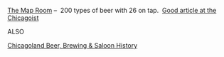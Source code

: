 [The Map Room](http://www.maproom.com/) –  200 types of beer with 26 on
tap.  [Good article at the
Chicagoist](http://feeds.feedburner.com/Chicagoist?m=743)

ALSO

[Chicagoland Beer, Brewing & Saloon
History](http://www.chicagolandbeerhistory.com/welcome.htm)
